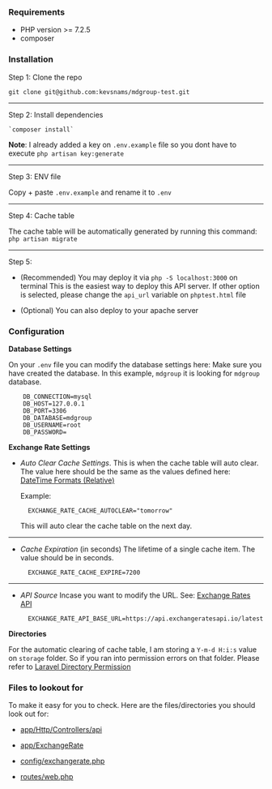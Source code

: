 ### Requirements
- PHP version >= 7.2.5
- composer

### Installation
Step 1: Clone the repo

`git clone git@github.com:kevsnams/mdgroup-test.git`

------------


Step 2: Install dependencies

	`composer install`

**Note**: I already added a key on `.env.example` file so you dont have to execute
`php artisan key:generate`

------------


Step 3: ENV file

Copy + paste `.env.example` and rename it to `.env`

------------

Step 4: Cache table

The cache table will be automatically generated by running this command:
`php artisan migrate`

------------


Step 5:
- (Recommended) You may deploy it via `php -S localhost:3000` on terminal
This is the easiest way to deploy this API server. If other option is selected, please change the `api_url` variable on `phptest.html` file

- (Optional) You can also deploy to your apache server

### Configuration
**Database Settings**

On your `.env` file you can modify the database settings here:
Make sure you have created the database. In this example, `mdgroup` it is looking for `mdgroup` database.

		DB_CONNECTION=mysql
		DB_HOST=127.0.0.1
		DB_PORT=3306
		DB_DATABASE=mdgroup
		DB_USERNAME=root
		DB_PASSWORD=

**Exchange Rate Settings**
- *Auto Clear Cache Settings*.
This is when the cache table will auto clear. The value here should be the same as the values defined here: [DateTime Formats (Relative)](https://www.php.net/manual/en/datetime.formats.relative.php)

	Example:

		EXCHANGE_RATE_CACHE_AUTOCLEAR="tomorrow"

	This will auto clear the cache table on the next day.

------------


- *Cache Expiration* (in seconds)
The lifetime of a single cache item. The value should be in seconds.

		EXCHANGE_RATE_CACHE_EXPIRE=7200

------------

- *API Source*
Incase you want to modify the URL. See: [Exchange Rates API](https://exchangeratesapi.io/)

		EXCHANGE_RATE_API_BASE_URL=https://api.exchangeratesapi.io/latest

**Directories**

For the automatic clearing of cache table, I am storing a `Y-m-d H:i:s` value on `storage` folder. So if you ran into permission errors on that folder. Please refer to [Laravel Directory Permission](https://laravel.com/docs/7.x/installation#configuration)

### Files to lookout for
To make it easy for you to check. Here are the files/directories you should look out for:
- [app/Http/Controllers/api](https://github.com/kevsnams/mdgroup-test/tree/master/app/Http/Controllers/api)

- [app/ExchangeRate](https://github.com/kevsnams/mdgroup-test/tree/master/app/ExchangeRate)

- [config/exchangerate.php](https://github.com/kevsnams/mdgroup-test/blob/master/config/exchangerate.php)

- [routes/web.php](https://github.com/kevsnams/mdgroup-test/blob/master/routes/web.php)
